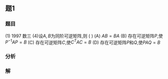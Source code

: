 ## 题1
### 题目
(1) 1997 数三 
(4)设$A, B$为同阶可逆矩阵,则 ( )
(A) $AB = BA$
(B) 存在可逆矩阵$P$,使$P^{-1}AP = B$
(C) 存在可逆矩阵$C$,使$C^{T}AC = B$
(D) 存在可逆矩阵$P$和$Q$,使$PAQ = B$
### 分析

### 解